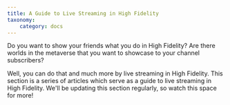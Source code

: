 ```yaml
---
title: A Guide to Live Streaming in High Fidelity
taxonomy:
    category: docs
---
```


Do you want to show your friends what you do in High Fidelity? Are there worlds in the metaverse that you want to showcase to your channel subscribers?

Well, you can do that and much more by live streaming in High Fidelity. This section is a series of articles which serve as a guide to live streaming in High Fidelity. We'll be updating this section regularly, so watch this space for more!



